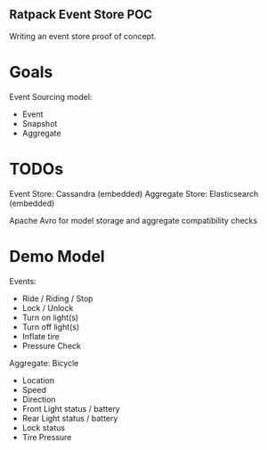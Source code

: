 Ratpack Event Store POC
-----------------------------

Writing an event store proof of concept.

# Goals

Event Sourcing model:

* Event
* Snapshot
* Aggregate


# TODOs

Event Store: Cassandra (embedded)
Aggregate Store: Elasticsearch (embedded)

Apache Avro for model storage and aggregate compatibility checks

# Demo Model

Events:
 * Ride / Riding / Stop
 * Lock / Unlock
 * Turn on light(s)
 * Turn off light(s)
 * Inflate tire
 * Pressure Check

Aggregate: Bicycle
 * Location
 * Speed
 * Direction
 * Front Light status / battery
 * Rear Light status / battery
 * Lock status
 * Tire Pressure

